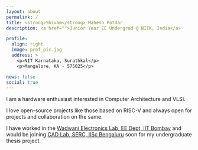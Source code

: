 ```yaml
---
layout: about
permalink: /
title: <strong>Shivam</strong> Mahesh Potdar
description: <a href="">Junior Year EE Undergrad @ NITK, India</a>

profile:
  align: right
  image: prof_pic.jpg
  address: >
    <p>NIT Karnataka, Surathkal</p>
    <p>Mangalore, KA - 575025</p>

news: false
social: true
---
```


I am a hardware enthusiast interested in Computer Architecture and VLSI.

I love open-source projects like those based on RISC-V and always open for projects and collaboration on the same.

I have worked in the [Wadwani Electronics Lab, EE Dept, IIT Bombay](https://www.ee.iitb.ac.in/~wel_iitb/) and would be joining [CAD Lab, SERC, IISc Bengaluru](http://cadl.iisc.ernet.in/) soon for my undergraduate thesis project.
